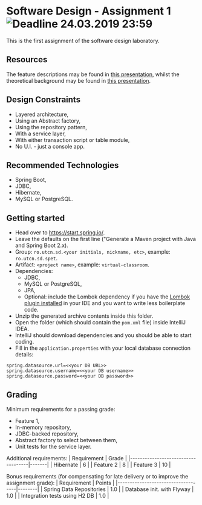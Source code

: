 # Software Design - Assignment 1 ![Deadline 24.03.2019 23:59](https://img.shields.io/badge/deadline-24.03.2019%2023%3A59-blue.svg "Deadline: 24.03.2019 23:59")
This is the first assignment of the software design laboratory.

## Resources
The feature descriptions may be found in [this presentation](https://slides.com/spet/utcn-sd-assignment-topic), whilst the theoretical background may be found in [this presentation](https://slides.com/spet/utcn-sd-assignment-1).

## Design Constraints
 * Layered architecture,
 * Using an Abstract factory,
 * Using the repository pattern,
 * With a service layer, 
 * With either transaction script or table module,
 * No U.I. - just a console app.

## Recommended Technologies
 * Spring Boot,
 * JDBC,
 * Hibernate,
 * MySQL or PostgreSQL.

## Getting started
 * Head over to https://start.spring.io/.
 * Leave the defaults on the first line ("Generate a Maven project with Java and Spring Boot 2.x).
 * Group: `ro.utcn.sd.<your initials, nickname, etc>`, example: `ro.utcn.sd.spet`.
 * Artifact: `<project name>`, example: `virtual-classroom`.
 * Dependencies:
   - JDBC,
   - MySQL or PostgreSQL,
   - JPA,
   - Optional: include the Lombok dependency if you have the [Lombok plugin installed](https://projectlombok.org/) in your IDE and you want to write less boilerplate code.
 * Unzip the generated archive contents inside this folder.
 * Open the folder (which should contain the `pom.xml` file) inside IntelliJ IDEA.
 * IntelliJ should download dependencies and you should be able to start coding.
 * Fill in the `application.properties` with your local database connection details: 

```
spring.datasource.url=<<your DB URL>>
spring.datasource.username=<<your DB username>>
spring.datasource.password=<<your DB password>>
```

## Grading

Minimum requirements for a passing grade:
 * Feature 1,
 * In-memory repository,
 * JDBC-backed repository,
 * Abstract factory to select between them,
 * Unit tests for the service layer.

Additional requirements:
| Requirement                        | Grade |
|------------------------------------|-------|
| Hibernate                          |   6   |
| Feature 2                          |   8   |
| Feature 3                          |  10   |

Bonus requirements (for compensating for late delivery or to improve the assignment grade):
| Requirement                        | Points |
|------------------------------------|--------|
| Spring Data Repositories           | 1.0    |
| Database init. with Flyway         | 1.0    |
| Integration tests using H2 DB      | 1.0    |